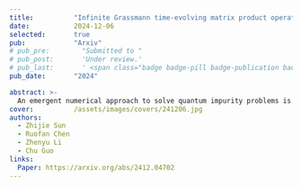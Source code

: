 ```yaml
---
title:          "Infinite Grassmann time-evolving matrix product operators for non-equilibrium quantum impurity problems"
date:           2024-12-06
selected:       true
pub:            "Arxiv"
# pub_pre:        "Submitted to "
# pub_post:       'Under review.'
# pub_last:       ' <span class="badge badge-pill badge-publication badge-success">Spotlight</span>'
pub_date:       "2024"

abstract: >-
  An emergent numerical approach to solve quantum impurity problems is to encode the impurity path integral as a matrix product state. For time-dependent problems, the cost of this approach generally scales with the evolution time. Here we consider a common non-equilibrium scenario where an impurity, initially in equilibrium with a thermal bath, is driven out of equilibrium by a time-dependent force term. Despite that there is no time-translational invariance in the problem, we show that we could still make full use of the infinite matrix product state technique, resulting in a method whose cost is essentially independent of the evolution time. We demonstrate the effectiveness of this method in the integrable case against exact diagonalization, and against existing calculations on the L-shaped Kadanoff-Baym contour in the general case. Our method could be a very competitive method for studying long-time non-equilibrium quantum dynamics, and be potentially used as an efficient impurity solver in the non-equilibrium dynamical mean field theory.
cover:          /assets/images/covers/241206.jpg
authors:
  - Zhijie Sun
  - Ruofan Chen
  - Zhenyu Li
  - Chu Guo
links:
  Paper: https://arxiv.org/abs/2412.04702
---
```

